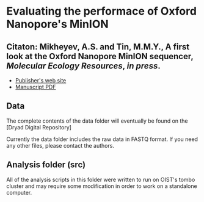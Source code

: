 # Evaluating the performace of Oxford Nanopore's MinION

## Citaton: Mikheyev, A.S. and Tin, M.M.Y., A first look at the Oxford Nanopore MinION sequencer, *Molecular Ecology Resources*, *in press*.
	
- [Publisher's web site](http://onlinelibrary.wiley.com/doi/10.1111/1755-0998.12324/abstract)
- [Manuscript PDF](men12324.pdf)

## Data

The complete contents of the data folder will eventually be found on the [Dryad Digital Repository]

Currently the data folder includes the raw data in FASTQ format. If you need any other files, please contact the authors.

## Analysis folder (src)

All of the analysis scripts in this folder were written to run on OIST's tombo cluster and may require some modification in order to work on a standalone computer.
